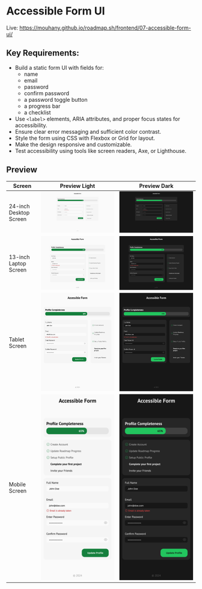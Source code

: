 # Accessible Form UI

Live: https://mouhany.github.io/roadmap.sh/frontend/07-accessible-form-ui/

## Key Requirements:

- Build a static form UI with fields for:
  - name
  - email
  - password
  - confirm password
  - a password toggle button
  - a progress bar
  - a checklist
- Use `<label>` elements, ARIA attributes, and proper focus states for accessibility.
- Ensure clear error messaging and sufficient color contrast.
- Style the form using CSS with Flexbox or Grid for layout.
- Make the design responsive and customizable.
- Test accessibility using tools like screen readers, Axe, or Lighthouse.

## Preview

| Screen                 | Preview Light                                   | Preview Dark                                  |
| ---------------------- | ----------------------------------------------- | --------------------------------------------- |
| 24-inch Desktop Screen | ![Desktop Light](./preview/07-light-desktop.png) | ![Desktop Dark](./preview/07-dark-desktop.png) |
| 13-inch Laptop Screen  | ![Laptop Light](./preview/07-light-laptop.png)   | ![Laptop Dark](./preview/07-dark-laptop.png)   |
| Tablet Screen          | ![Tablet Light](./preview/07-light-tablet.png)   | ![Tablet Dark](./preview/07-dark-tablet.png)   |
| Mobile Screen          | ![Mobile Light](./preview/07-light-mobile.png)   | ![Mobile Dark](./preview/07-dark-mobile.png)   |
